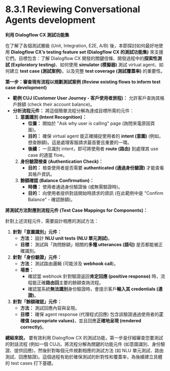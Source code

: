 # 8.3.1 Reviewing Conversational Agents development

**利用 Dialogflow CX 測試功能集**

在了解了各個測試層級 (Unit, Integration, E2E, A/B) 後，本節探討如何最好地使用 **Dialogflow CX’s testing feature set (Dialogflow CX 的測試功能集)** 來支援它們。目標包含：了解 Dialogflow CX 開發的關鍵信條、開發過程中的**探索性測試 (Exploratory testing)**、如何使用 **simulator (模擬器)** 測試 virtual agent、如何建立 **test case (測試案例)**，以及完整 **test coverage (測試覆蓋率)** 的重要性。

**第一步：審查現有流程以規劃測試案例 (Review existing flows to inform test case development)**

- **範例 CUJ (Customer User Journey - 客戶使用者旅程)：** 允許客戶查詢其帳戶餘額 (check their account balance)。
- **分析流程元件：** 將這個簡單流程分解為達成目標所需的元件：
    1. **意圖識別 (Intent Recognition)：**
        - **位置：** 開始於 "Ask why user is calling" page (詢問來電原因頁面)。
        - **目的：** 確保 virtual agent 能正確捕捉使用者的 **intent (意圖)** (例如，想查餘額)。這是處理客服請求最首要且重要的一環。
        - **後續：** 一旦識別 intent，即可將使用者 **route (路由)** 到處理其 use case 的適當 flow。
    2. **身份驗證檢查 (Authentication Check)：**
        - **目的：** 檢查使用者是否需要 **authenticated (通過身份驗證)** 才能查看其帳戶資訊。
    3. **餘額確認 (Balance Confirmation)：**
        - **時機：** 使用者通過身份驗證後 (或無需驗證時)。
        - **目的：** 向使用者提供對話開始時請求的資訊 (在此範例中是 "Confirm Balance" - 確認餘額)。

**將測試方法對應到流程元件 (Test Case Mappings for Components)：**

針對上述流程元件，需要設計相應的測試方法：

1. **針對「意圖識別」元件：**
    - **方法：** 設計 **NLU unit tests (NLU 單元測試)**。
    - **目標：** 測試與「詢問餘額」相關的**多種 utterances (語句)** 是否都能被正確識別。
2. **針對「身份驗證」元件：**
    - **方法：** 測試路由邏輯 (可能涉及 **webhook call**)。
    - **場景：**
        - 確認當 webhook 針對驗證返回**肯定回應 (positive response)** 時，流程能正確**路由回**主要的餘額查詢流程。
        - 確認當系統**無法識別**身份驗證時，會提示客戶**輸入其 credentials (憑證)**。
3. **針對「餘額確認」元件：**
    - **方法：** 測試回應內容與呈現。
    - **目標：** 確保 agent response (代理程式回應) 包含該驗證通過使用者的**正確值 (appropriate values)**，並且回應**正確地呈現 (rendered correctly)**。

**總結來說，** 要有效利用 Dialogflow CX 的測試功能，第一步是仔細審查您要測試的對話流程 (例如一個 CUJ)。將流程分解為關鍵的功能元件 (如意圖識別、身份驗證、提供回應)，然後針對每個元件規劃相應的測試方法 (如 NLU 單元測試、路由測試、回應驗證)。這個過程有助於確保測試的針對性和覆蓋率，為後續建立具體的 test cases 打下基礎。